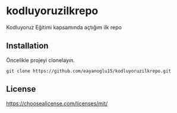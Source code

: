# kodluyoruzilkrepo
Kodluyoruz Eğitimi kapsamında açtığım ilk repo

## Installation
Öncelikle projeyi clonelayın.

``` shell
git clone https://github.com/eayanoglu15/kodluyoruzilkrepo.git
```

## License
https://choosealicense.com/licenses/mit/

